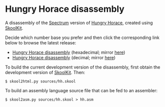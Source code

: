 Hungry Horace disassembly
=========================

A disassembly of the [Spectrum](https://en.wikipedia.org/wiki/ZX_Spectrum)
version of
[Hungry Horace](https://en.wikipedia.org/wiki/Horace_series#Hungry_Horace),
created using [SkoolKit](https://skoolkit.ca).

Decide which number base you prefer and then click the corresponding link below
to browse the latest release:

* [Hungry Horace disassembly](https://skoolkid.github.io/hungryhorace/) (hexadecimal; mirror [here](https://skoolkid.gitlab.io/hungryhorace/))
* [Hungry Horace disassembly](https://skoolkid.github.io/hungryhorace/dec/) (decimal; mirror [here](https://skoolkid.gitlab.io/hungryhorace/dec/))

To build the current development version of the disassembly, first obtain the
development version of [SkoolKit](https://github.com/skoolkid/skoolkit). Then:

    $ skool2html.py sources/hh.skool

To build an assembly language source file that can be fed to an assembler:

    $ skool2asm.py sources/hh.skool > hh.asm
